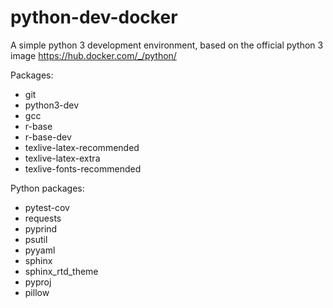 # python-dev-docker
A simple python 3 development environment, based on the official python 3 image https://hub.docker.com/_/python/

Packages:
+ git
+ python3-dev
+ gcc
+ r-base
+ r-base-dev
+ texlive-latex-recommended
+ texlive-latex-extra
+ texlive-fonts-recommended

Python  packages:
+ pytest-cov
+ requests
+ pyprind
+ psutil
+ pyyaml
+ sphinx
+ sphinx_rtd_theme
+ pyproj
+ pillow
